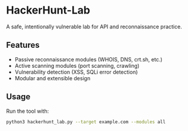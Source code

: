 # HackerHunt-Lab

A safe, intentionally vulnerable lab for API and reconnaissance practice.

## Features

- Passive reconnaissance modules (WHOIS, DNS, crt.sh, etc.)
- Active scanning modules (port scanning, crawling)
- Vulnerability detection (XSS, SQLi error detection)
- Modular and extensible design

## Usage

Run the tool with:

```bash
python3 hackerhunt_lab.py --target example.com --modules all
